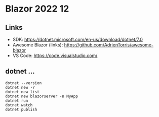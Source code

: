 # Blazor 2022 12

## Links

- SDK: https://dotnet.microsoft.com/en-us/download/dotnet/7.0
- Awesome Blazor (links): https://github.com/AdrienTorris/awesome-blazor
- VS Code: https://code.visualstudio.com/

## dotnet ...

```
dotnet --version
dotnet new -?
dotnet new list 
dotnet new blazorserver -n MyApp
dotnet run
dotnet watch
dotnet publish
```

